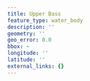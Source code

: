 ```yaml
---
title: Upper Bass
feature_type: water_body
description: ''
geometry: ''
geo_error: 0.0
bbox: ~
longitude: ''
latitude: ''
external_links: {}
---
```

